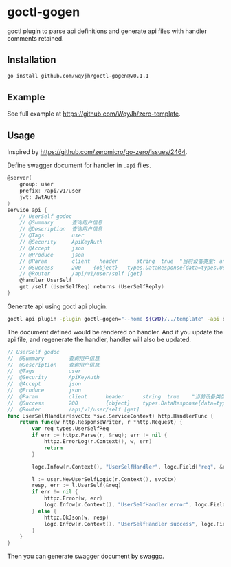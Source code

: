 # goctl-gogen

goctl plugin to parse api definitions and generate api files with handler comments retained.

## Installation

```bash
go install github.com/wqyjh/goctl-gogen@v0.1.1
```

## Example

See full example at https://github.com/WqyJh/zero-template.

## Usage

Inspired by https://github.com/zeromicro/go-zero/issues/2464.


Define swagger document for handler in `.api` files.

```go
@server(
	group: user
    prefix: /api/v1/user
    jwt: JwtAuth
)
service api {
    // UserSelf godoc
    // @Summary      查询用户信息
    // @Description  查询用户信息
    // @Tags         user
    // @Security     ApiKeyAuth
    // @Accept       json
    // @Produce      json
    // @Param        client   header      string  true  "当前设备类型: android/ios"
    // @Success      200    {object}   types.DataResponse{data=types.UserSelfReply}
    // @Router       /api/v1/user/self [get]
    @handler UserSelf
    get /self (UserSelfReq) returns (UserSelfReply)
}
```

Generate api using goctl api plugin.

```bash
goctl api plugin -plugin goctl-gogen="--home ${CWD}/../template" -api def/main.api -dir ./ -style goZero
```

The document defined would be rendered on handler. And if you update the api file, and regenerate the handler, handler will also be updated.

```go
// UserSelf godoc
//	@Summary		查询用户信息
//	@Description	查询用户信息
//	@Tags			user
//	@Security		ApiKeyAuth
//	@Accept			json
//	@Produce		json
//	@Param			client		header		string	true	"当前设备类型: android/ios"
//	@Success		200			{object}	types.DataResponse{data=types.UserSelfReply}
//	@Router			/api/v1/user/self [get]
func UserSelfHandler(svcCtx *svc.ServiceContext) http.HandlerFunc {
	return func(w http.ResponseWriter, r *http.Request) {
		var req types.UserSelfReq
		if err := httpz.Parse(r, &req); err != nil {
			httpz.ErrorLog(r.Context(), w, err)
			return
		}

		logc.Infow(r.Context(), "UserSelfHandler", logc.Field("req", &req))

		l := user.NewUserSelfLogic(r.Context(), svcCtx)
		resp, err := l.UserSelf(&req)
		if err != nil {
			httpz.Error(w, err)
			logc.Infow(r.Context(), "UserSelfHandler error", logc.Field("error", err))
		} else {
			httpz.OkJson(w, resp)
			logc.Infow(r.Context(), "UserSelfHandler success", logc.Field("resp", resp))
		}
	}
}
```

Then you can generate swagger document by swaggo.
